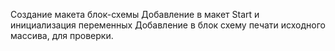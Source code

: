 Создание макета блок-схемы
Добавление в макет Start и инициализация переменных
Добавление в блок схему печати исходного массива, для проверки.

